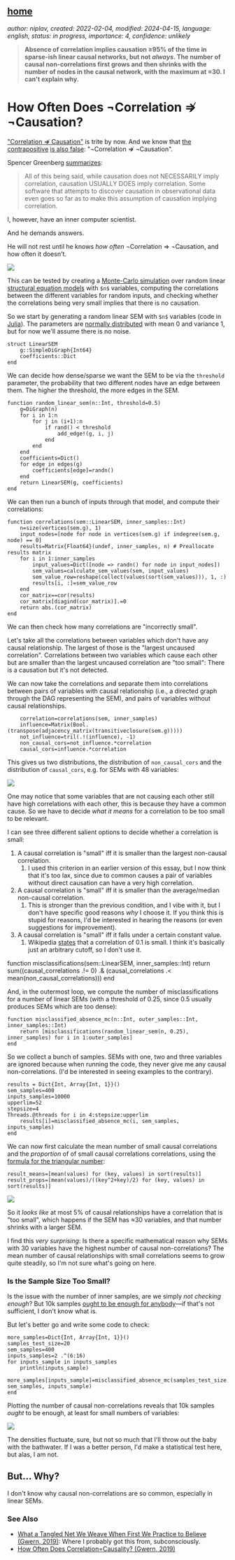 [home](./index.md)
-------------------

*author: niplav, created: 2022-02-04, modified: 2024-04-15, language: english, status: in progress, importance: 4, confidence: unlikely*

> __Absence of correlation implies causation ≥95% of the time in
sparse-ish linear causal networks, but not *always*. The number of causal
non-correlations first grows and then shrinks with the number of nodes
in the causal network, with the maximum at ≈30. I can't explain why.__

<!--
Absence of correlation almost never implies absence of
causation<sub>[55%](https://fatebook.io/q/in-linear-sems-with-0-1-distributed--clujl9idv0001lc0841gwx9te)</sub>
in linear structural equation models.
-->
<!--TODO: 2×2 of correlation/causation and their absences-->

How Often Does ¬Correlation ⇏ ¬Causation?
==========================================

["Correlation ⇏
Causation"](https://en.wikipedia.org/wiki/Correlation_does_not_imply_causation)
is trite by now. And we know that
[the](https://www.spencergreenberg.com/2022/03/can-you-have-causation-without-correlation-surprisingly-yes/)
[contrapositive](https://stats.stackexchange.com/questions/221936/does-no-correlation-imply-no-causality)
[is also false](https://core.ac.uk/download/pdf/82460997.pdf):
"¬Correlation ⇏ ¬Causation".

Spencer Greenberg
[summarizes](https://www.spencergreenberg.com/2022/03/can-you-have-causation-without-correlation-surprisingly-yes/):

> All of this being said, while causation does not NECESSARILY imply
correlation, causation USUALLY DOES imply correlation. Some software
that attempts to discover causation in observational data even goes so
far as to make this assumption of causation implying correlation.

I, however, have an inner computer scientist.

And he demands answers.

He will not rest until he knows *how often* ¬Correlation ⇒ ¬Causation,
and how often it doesn't.

![](./img/cause/misclassifications.png)

This can be tested by creating a [Monte-Carlo
simulation](https://en.wikipedia.org/wiki/Monte-Carlo_simulation)
over random linear [structural equation
models](https://en.wikipedia.org/wiki/Structural_equation_Models)
with `$n$` variables, computing the correlations between the different
variables for random inputs, and checking whether the correlations being
very small implies that there is no causation.

So we start by generating a random linear SEM with `$n$` variables (code
in [Julia](https://en.wikipedia.org/wiki/Julia_programming_language)). The
parameters are [normally
distributed](https://en.wikipedia.org/wiki/Normal-distribution) with
mean 0 and variance 1, but for now we'll assume there is no noise.

	struct LinearSEM
		g::SimpleDiGraph{Int64}
		coefficients::Dict
	end

We can decide how dense/sparse we want the SEM to be via the `threshold`
parameter, the probability that two different nodes have an edge
between them. The higher the threshold, the more edges in the SEM.

	function random_linear_sem(n::Int, threshold=0.5)
		g=DiGraph(n)
		for i in 1:n
			for j in (i+1):n
				if rand() < threshold
					add_edge!(g, i, j)
				end
			end
		end
		coefficients=Dict()
		for edge in edges(g)
			coefficients[edge]=randn()
		end
		return LinearSEM(g, coefficients)
	end

<!--TODO: plot one of those graphs-->

We can then run a bunch of inputs through that model, and compute their
correlations:

	function correlations(sem::LinearSEM, inner_samples::Int)
		n=size(vertices(sem.g), 1)
		input_nodes=[node for node in vertices(sem.g) if indegree(sem.g, node) == 0]
		results=Matrix{Float64}(undef, inner_samples, n) # Preallocate results matrix
		for i in 1:inner_samples
			input_values=Dict([node => randn() for node in input_nodes])
			sem_values=calculate_sem_values(sem, input_values)
			sem_value_row=reshape(collect(values(sort(sem_values))), 1, :)
			results[i, :]=sem_value_row
		end
		cor_matrix==cor(results)
		cor_matrix[diagind(cor_matrix)].=0
		return abs.(cor_matrix)
	end

We can then check how many correlations are "incorrectly small".

Let's take all the correlations between variables which don't have
any causal relationship. The largest of those is the "largest uncaused
correlation". Correlations between two variables which cause each other
but are smaller than the largest uncaused correlation are "too small":
There is a causation but it's not detected.

We can now take the correlations and separate them into correlations
between pairs of variables with causal relationship (i.e., a directed
graph through the DAG representing the SEM), and pairs of variables
without causal relationships.

		correlation=correlations(sem, inner_samples)
		influence=Matrix(Bool.(transpose(adjacency_matrix(transitiveclosure(sem.g)))))
		not_influence=tril(.!(influence), -1)
		non_causal_cors=not_influence.*correlation
		causal_cors=influence.*correlation

This gives us two distributions, the distribution of `non_causal_cors`
and the distribution of `causal_cors`, e.g. for SEMs with 48 variables:

![](./img/cause/correlations.png)

One may notice that some variables that are not causing each other still
have high correlations with each other, this is because they have a
common cause. So we have to decide *what it means* for a correlation
to be too small to be relevant.

I can see three different salient options to decide whether a correlation
is small:

1. A causal correlation is "small" iff it is smaller than the largest non-causal correlation.
	1. I used this criterion in an earlier version of this essay, but I now think that it's too lax, since due to common causes a pair of variables without direct causation can have a very high correlation.
2. A causal correlation is "small" iff it is smaller than the average/median non-causal correlation.
	1. This is stronger than the previous condition, and I vibe with it, but I don't have specific good reasons *why* I choose it. If you think this is stupid for reasons, I'd be interested in hearing the reasons (or even suggestions for improvement).
3. A causal correlation is "small" iff it falls under a certain constant value.
	1.	Wikipedia
		[states](https://en.wikipedia.org/wiki/Effect_size#Pearson_r_or_correlation_coefficient)
		that a correlation of 0.1 is small. I think it's basically
		just an arbitrary cutoff, so I don't use it.

<div>
	function misclassifications(sem::LinearSEM, inner_samples::Int)
		return sum((causal_correlations .!= 0) .& (causal_correlations .< mean(non_causal_correlations)))
	end
</div>

And, in the outermost loop, we compute the number of misclassifications
for a number of linear SEMs (with a threshold of 0.25, since 0.5 usually
produces SEMs which are too dense):

	function misclassified_absence_mc(n::Int, outer_samples::Int, inner_samples::Int)
		return [misclassifications(random_linear_sem(n, 0.25), inner_samples) for i in 1:outer_samples]
	end

So we collect a bunch of samples. SEMs with one, two and three variables
are ignored because when running the code, they never give me any
causal non-correlations. (I'd be interested in seeing examples to the
contrary).<!--TODO: try to actually find some-->

	results = Dict{Int, Array{Int, 1}}()
	sem_samples=400
	inputs_samples=10000
	upperlim=52
	stepsize=4
	Threads.@threads for i in 4:stepsize:upperlim
		results[i]=misclassified_absence_mc(i, sem_samples, inputs_samples)
	end

We can now first calculate the mean number of small
causal correlations and the *proportion* of of small causal
correlations correlations, using the [formula for the triangular
number](https://en.wikipedia.org/wiki/Triangular_Number#Formula):

	result_means=[mean(values) for (key, values) in sort(results)]
	result_props=[mean(values)/((key^2+key)/2) for (key, values) in sort(results)]

![](./img/cause/summaries.png)

So it *looks like* at most 5% of causal relationships have a correlation
that is "too small", which happens if the SEM has ≈30 variables,
and that number shrinks with a larger SEM.

I find this *very surprising*: Is there a specific mathematical
reason why SEMs with 30 variables have the highest number of causal
non-correlations? The mean number of causal relationships with small
correlations seems to grow quite steadily, so I'm not sure what's going
on here.

<!--the number will
[asymptote](https://en.wikipedia.org/wiki/Asymptote) to include
[almost all](https://en.wikipedia.org/wiki/Almost_all) causal
relations<sub>[55%](https://fatebook.io/q/in-linear-sems-with-0-1-distributed--clujl9idv0001lc0841gwx9te)</sub>.-->

<!--
It could also be that the proportion asymptotes
to another percentage, but I don't think
so<sub>[15%](https://fatebook.io/q/in-linear-sems-with-0-1-distributed--clujlfm8b0001kx08z6geffu4)</sub>.
-->

### Is the Sample Size Too Small?

Is the issue with the number of inner samples, are we
simply *not checking enough*? But 10k samples [ought to be enough for
anybody](https://www.computerworld.com/article/2534312/the--640k--quote-won-t-go-away----but-did-gates-really-say-it-.html)—if
that's not sufficient, I don't know what is.

But let's better go and write some code to check:

	more_samples=Dict{Int, Array{Int, 1}}()
	samples_test_size=20
	sem_samples=400
	inputs_samples=2 .^(6:16)
	for inputs_sample in inputs_samples
		println(inputs_sample)
		more_samples[inputs_sample]=misclassified_absence_mc(samples_test_size, sem_samples, inputs_sample)
	end

Plotting the number of causal non-correlations reveals that 10k samples
*ought* to be enough, at least for small numbers of variables:

![](./img/cause/misclassifications_samples.png)

The densities fluctuate, sure, but not so much that I'll throw out the
baby with the bathwater. If I was a better person, I'd make a statistical
test here, but alas, I am not.

But… Why?
----------

I don't know why causal non-correlations are so common, especially in linear SEMs.
<!--TODO: speculate here!-->

### See Also

* [What a Tangled Net We Weave When First We Practice to Believe (Gwern, 2019)](https://gwern.net/causality#what-a-tangled-net-we-weave-when-first-we-practice-to-believe): Where I probably got this from, subconsciously.
* [How Often Does Correlation=Causality? (Gwern, 2019)](https://gwern.net/correlation)
